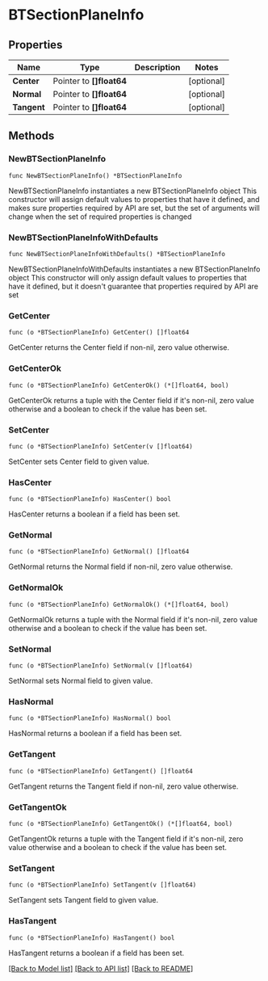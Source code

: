 # BTSectionPlaneInfo

## Properties

Name | Type | Description | Notes
------------ | ------------- | ------------- | -------------
**Center** | Pointer to **[]float64** |  | [optional] 
**Normal** | Pointer to **[]float64** |  | [optional] 
**Tangent** | Pointer to **[]float64** |  | [optional] 

## Methods

### NewBTSectionPlaneInfo

`func NewBTSectionPlaneInfo() *BTSectionPlaneInfo`

NewBTSectionPlaneInfo instantiates a new BTSectionPlaneInfo object
This constructor will assign default values to properties that have it defined,
and makes sure properties required by API are set, but the set of arguments
will change when the set of required properties is changed

### NewBTSectionPlaneInfoWithDefaults

`func NewBTSectionPlaneInfoWithDefaults() *BTSectionPlaneInfo`

NewBTSectionPlaneInfoWithDefaults instantiates a new BTSectionPlaneInfo object
This constructor will only assign default values to properties that have it defined,
but it doesn't guarantee that properties required by API are set

### GetCenter

`func (o *BTSectionPlaneInfo) GetCenter() []float64`

GetCenter returns the Center field if non-nil, zero value otherwise.

### GetCenterOk

`func (o *BTSectionPlaneInfo) GetCenterOk() (*[]float64, bool)`

GetCenterOk returns a tuple with the Center field if it's non-nil, zero value otherwise
and a boolean to check if the value has been set.

### SetCenter

`func (o *BTSectionPlaneInfo) SetCenter(v []float64)`

SetCenter sets Center field to given value.

### HasCenter

`func (o *BTSectionPlaneInfo) HasCenter() bool`

HasCenter returns a boolean if a field has been set.

### GetNormal

`func (o *BTSectionPlaneInfo) GetNormal() []float64`

GetNormal returns the Normal field if non-nil, zero value otherwise.

### GetNormalOk

`func (o *BTSectionPlaneInfo) GetNormalOk() (*[]float64, bool)`

GetNormalOk returns a tuple with the Normal field if it's non-nil, zero value otherwise
and a boolean to check if the value has been set.

### SetNormal

`func (o *BTSectionPlaneInfo) SetNormal(v []float64)`

SetNormal sets Normal field to given value.

### HasNormal

`func (o *BTSectionPlaneInfo) HasNormal() bool`

HasNormal returns a boolean if a field has been set.

### GetTangent

`func (o *BTSectionPlaneInfo) GetTangent() []float64`

GetTangent returns the Tangent field if non-nil, zero value otherwise.

### GetTangentOk

`func (o *BTSectionPlaneInfo) GetTangentOk() (*[]float64, bool)`

GetTangentOk returns a tuple with the Tangent field if it's non-nil, zero value otherwise
and a boolean to check if the value has been set.

### SetTangent

`func (o *BTSectionPlaneInfo) SetTangent(v []float64)`

SetTangent sets Tangent field to given value.

### HasTangent

`func (o *BTSectionPlaneInfo) HasTangent() bool`

HasTangent returns a boolean if a field has been set.


[[Back to Model list]](../README.md#documentation-for-models) [[Back to API list]](../README.md#documentation-for-api-endpoints) [[Back to README]](../README.md)


